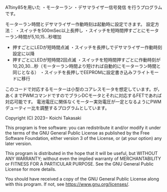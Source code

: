 ATtiny85を用いた
・モーターラン
・デサマライザー信号発信
を行うプログラムです。

モーターラン時間とデサマライザー作動時刻は起動時に設定できます。
設定方法：
・スイッチを500mSec以上長押し
・スイッチを短時間押すごとにモーターラン時間が5,10,15...秒増加
   - 押すごとにLEDが短時間点滅
・スイッチを長押しでデサマライザー作動時刻設定に以降
   - 押すごとにLEDが短時間2回点滅
・スイッチを短時間押すごとに作動時刻が10,20,30...秒（モーターラン時間より短ければ自動的にモーターラン時間と同じとなる）
・スイッチを長押しでEEPROMに設定書き込みフライトモードに移行

このコードで対応するモーターは小型のコアレスモータを想定しています。が，あくまでPWMコマンドですのでブラシDCモータとそれに対応するFETであれば対応可能です。
電池電圧に関係なくモーター実効電圧が一定となるようにPWMデューティー比を調整するプログラムとしています。

Copyright (C) 2023− Koichi Takasaki

This program is free software: you can redistribute it and/or modify
it under the terms of the GNU General Public License as published by
the Free Software Foundation, either version 3 of the License, or
(at your option) any later version.

This program is distributed in the hope that it will be useful,
but WITHOUT ANY WARRANTY; without even the implied warranty of
MERCHANTABILITY or FITNESS FOR A PARTICULAR PURPOSE.  See the
GNU General Public License for more details.

You should have received a copy of the GNU General Public License
along with this program.  If not, see <https://www.gnu.org/licenses/>.

